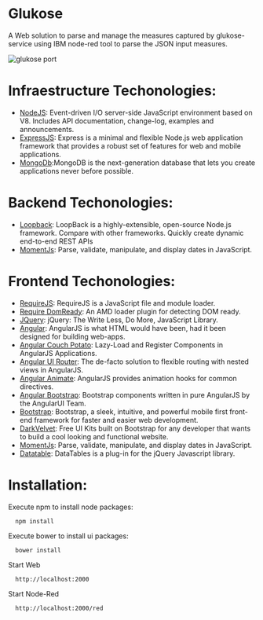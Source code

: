 # Glukose

A Web solution to parse and manage the measures captured by glukose-service using IBM node-red tool to parse the JSON input measures.

![glukose port](https://cloud.githubusercontent.com/assets/1216181/13285138/542ea170-daf9-11e5-8c40-ab966a3ba8c3.png)

# Infraestructure Techonologies:

- [NodeJS](https://nodejs.org/): Event-driven I/O server-side JavaScript environment based on V8. Includes API documentation, change-log, examples and announcements.
- [ExpressJS](http://expressjs.com): Express is a minimal and flexible Node.js web application framework that provides a robust set of features for web and mobile applications.
- [MongoDb](https://www.mongodb.org/):MongoDB is the next-generation database that lets you create applications never before possible.

# Backend Techonologies:

- [Loopback](https://strongloop.com/): LoopBack is a highly-extensible, open-source Node.js framework. Compare with other frameworks. Quickly create dynamic end-to-end REST APIs
- [MomentJs](http://momentjs.com/): Parse, validate, manipulate, and display dates in JavaScript.

# Frontend Techonologies:

- [RequireJS](http://requirejs.org/): RequireJS is a JavaScript file and module loader.
- [Require DomReady](https://github.com/requirejs/domReady): An AMD loader plugin for detecting DOM ready.
- [JQuery](https://jquery.com): jQuery: The Write Less, Do More, JavaScript Library.
- [Angular](https://angularjs.org): AngularJS is what HTML would have been, had it been designed for building web-apps.
- [Angular Couch Potato](https://github.com/laurelnaiad/angular-couch-potato): Lazy-Load and Register Components in AngularJS Applications.
- [Angular UI Router](https://github.com/angular-ui/ui-router): The de-facto solution to flexible routing with nested views in AngularJS.
- [Angular Animate](https://angularjs.org): AngularJS provides animation hooks for common directives.
- [Angular Bootstrap](https://angular-ui.github.io/bootstrap/): Bootstrap components written in pure AngularJS by the AngularUI Team.
- [Bootstrap](http://getbootstrap.com/): Bootstrap, a sleek, intuitive, and powerful mobile first front-end framework for faster and easier web development.
- [DarkVelvet](http://pixelkit.com/): Free UI Kits built on Bootstrap for any developer that wants to build a cool looking and functional website.
- [MomentJs](http://momentjs.com/): Parse, validate, manipulate, and display dates in JavaScript.
- [Datatable](https://datatables.net/): DataTables is a plug-in for the jQuery Javascript library.

# Installation:

Execute npm to install node packages:
```
  npm install
```
Execute bower to install ui packages:
```
  bower install
```
Start Web
```
  http://localhost:2000
```
Start Node-Red
```
  http://localhost:2000/red
```
